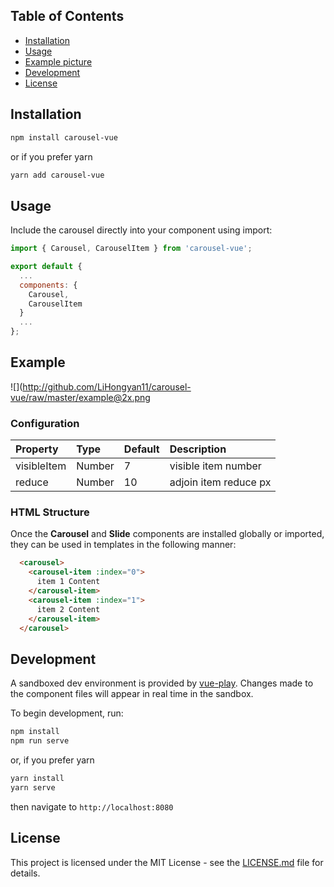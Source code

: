 ## Table of Contents
- [Installation](#installation)
- [Usage](#usage)
- [Example picture](#Example)
- [Development](#development)
- [License](#license)

## Installation

``` bash
npm install carousel-vue
```

or if you prefer yarn

``` bash
yarn add carousel-vue
```

## Usage

Include the carousel directly into your component using import:

``` js
import { Carousel, CarouselItem } from 'carousel-vue';

export default {
  ...
  components: {
    Carousel,
    CarouselItem
  }
  ...
};
```

## Example

![](http://github.com/LiHongyan11/carousel-vue/raw/master/example@2x.png

### Configuration
| Property                  | Type    | Default | Description                                                                                                                                                                                                                                                                           |
|:--------------------------|:--------|:--------|:--------------------------------------------------------------------------------------------------------------------------------------------------------------------------------------------------------------------------------------------------------------------------------------|
| visibleItem                    | Number  | 7    | visible item number                                                                                                                                                                                   |
| reduce                    | Number  | 10       | adjoin item reduce px  

### HTML Structure

Once the **Carousel** and **Slide** components are installed globally or imported, they can be used in templates in the following manner:

``` html
  <carousel>
    <carousel-item :index="0">
      item 1 Content
    </carousel-item>
    <carousel-item :index="1">
      item 2 Content
    </carousel-item>
  </carousel>
```

## Development

A sandboxed dev environment is provided by [vue-play](https://github.com/vue-play/vue-play). Changes made to the component files will appear in real time in the sandbox. 

To begin development, run:

``` bash
npm install 
npm run serve
```

or, if you prefer yarn

``` bash
yarn install 
yarn serve
```

then navigate to `http://localhost:8080`

## License

This project is licensed under the MIT License - see the [LICENSE.md](LICENSE.md) file for details.
